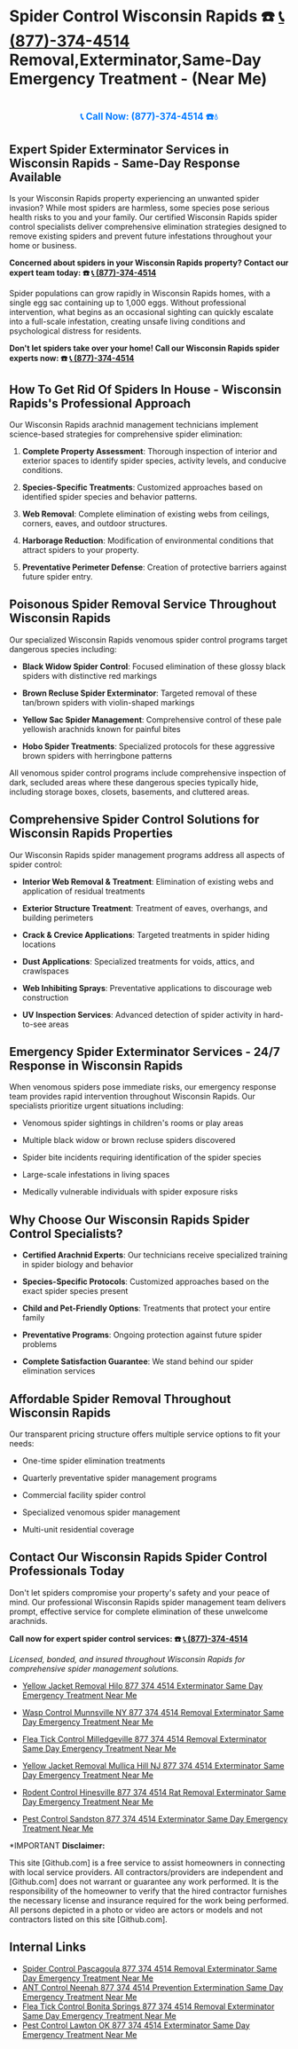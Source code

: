 # Spider Control Wisconsin Rapids ☎️ [📞 (877)-374-4514](https://pest-control-4514.netlify.app) Removal,Exterminator,Same-Day Emergency Treatment - (Near Me)
# 

<p align="center" style="font-size: 1.2em; font-weight: bold; margin: 20px 0;">
  <a href="https://pest-control-4514.netlify.app" target="_blank" style="color: #007BFF; text-decoration: none;">📞 Call Now: (877)-374-4514 ☎️💧</a>
</p>

## Expert Spider Exterminator Services in Wisconsin Rapids - Same-Day Response Available

Is your Wisconsin Rapids property experiencing an unwanted spider invasion? While most spiders are harmless, some species pose serious health risks to you and your family. Our certified Wisconsin Rapids spider control specialists deliver comprehensive elimination strategies designed to remove existing spiders and prevent future infestations throughout your home or business.

**Concerned about spiders in your Wisconsin Rapids property? Contact our expert team today: ☎️ [📞 (877)-374-4514](https://pest-control-4514.netlify.app)**

Spider populations can grow rapidly in Wisconsin Rapids homes, with a single egg sac containing up to 1,000 eggs. Without professional intervention, what begins as an occasional sighting can quickly escalate into a full-scale infestation, creating unsafe living conditions and psychological distress for residents.

**Don't let spiders take over your home! Call our Wisconsin Rapids spider experts now: ☎️ [📞 (877)-374-4514](https://pest-control-4514.netlify.app)**

## How To Get Rid Of Spiders In House - Wisconsin Rapids's Professional Approach

Our Wisconsin Rapids arachnid management technicians implement science-based strategies for comprehensive spider elimination:

1. **Complete Property Assessment**: Thorough inspection of interior and exterior spaces to identify spider species, activity levels, and conducive conditions.

2. **Species-Specific Treatments**: Customized approaches based on identified spider species and behavior patterns.

3. **Web Removal**: Complete elimination of existing webs from ceilings, corners, eaves, and outdoor structures.

4. **Harborage Reduction**: Modification of environmental conditions that attract spiders to your property.

5. **Preventative Perimeter Defense**: Creation of protective barriers against future spider entry.

## Poisonous Spider Removal Service Throughout Wisconsin Rapids

Our specialized Wisconsin Rapids venomous spider control programs target dangerous species including:

- **Black Widow Spider Control**: Focused elimination of these glossy black spiders with distinctive red markings

- **Brown Recluse Spider Exterminator**: Targeted removal of these tan/brown spiders with violin-shaped markings

- **Yellow Sac Spider Management**: Comprehensive control of these pale yellowish arachnids known for painful bites

- **Hobo Spider Treatments**: Specialized protocols for these aggressive brown spiders with herringbone patterns

All venomous spider control programs include comprehensive inspection of dark, secluded areas where these dangerous species typically hide, including storage boxes, closets, basements, and cluttered areas.

## Comprehensive Spider Control Solutions for Wisconsin Rapids Properties

Our Wisconsin Rapids spider management programs address all aspects of spider control:

- **Interior Web Removal & Treatment**: Elimination of existing webs and application of residual treatments

- **Exterior Structure Treatment**: Treatment of eaves, overhangs, and building perimeters

- **Crack & Crevice Applications**: Targeted treatments in spider hiding locations

- **Dust Applications**: Specialized treatments for voids, attics, and crawlspaces

- **Web Inhibiting Sprays**: Preventative applications to discourage web construction

- **UV Inspection Services**: Advanced detection of spider activity in hard-to-see areas

## Emergency Spider Exterminator Services - 24/7 Response in Wisconsin Rapids

When venomous spiders pose immediate risks, our emergency response team provides rapid intervention throughout Wisconsin Rapids. Our specialists prioritize urgent situations including:

- Venomous spider sightings in children's rooms or play areas

- Multiple black widow or brown recluse spiders discovered

- Spider bite incidents requiring identification of the spider species

- Large-scale infestations in living spaces

- Medically vulnerable individuals with spider exposure risks

## Why Choose Our Wisconsin Rapids Spider Control Specialists?

- **Certified Arachnid Experts**: Our technicians receive specialized training in spider biology and behavior

- **Species-Specific Protocols**: Customized approaches based on the exact spider species present

- **Child and Pet-Friendly Options**: Treatments that protect your entire family

- **Preventative Programs**: Ongoing protection against future spider problems

- **Complete Satisfaction Guarantee**: We stand behind our spider elimination services

## Affordable Spider Removal Throughout Wisconsin Rapids

Our transparent pricing structure offers multiple service options to fit your needs:

- One-time spider elimination treatments

- Quarterly preventative spider management programs

- Commercial facility spider control

- Specialized venomous spider management

- Multi-unit residential coverage

## Contact Our Wisconsin Rapids Spider Control Professionals Today

Don't let spiders compromise your property's safety and your peace of mind. Our professional Wisconsin Rapids spider management team delivers prompt, effective service for complete elimination of these unwelcome arachnids.

**Call now for expert spider control services: ☎️ [📞 (877)-374-4514](https://pest-control-4514.netlify.app)**

*Licensed, bonded, and insured throughout Wisconsin Rapids for comprehensive spider management solutions.*


- [Yellow Jacket Removal Hilo 877 374 4514 Exterminator Same Day Emergency Treatment Near Me](https://github.com/allyoucaneatsushiin/pest-control/blob/main/Yellow-Jacket-Removal-Hilo-877-374-4514-Exterminator-Same-Day-Emergency-Treatment-Near-Me.md)
- [Wasp Control Munnsville NY 877 374 4514 Removal Exterminator Same Day Emergency Treatment Near Me](https://github.com/allyoucaneatsushiin/pest-control/blob/main/Wasp-Control-Munnsville-NY-877-374-4514-Removal-Exterminator-Same-Day-Emergency-Treatment-Near-Me.md)
- [Flea Tick Control Milledgeville 877 374 4514 Removal Exterminator Same Day Emergency Treatment Near Me](https://github.com/allyoucaneatsushiin/pest-control/blob/main/Flea-Tick-Control-Milledgeville-877-374-4514-Removal-Exterminator-Same-Day-Emergency-Treatment-Near-Me.md)


- [Yellow Jacket Removal Mullica Hill NJ 877 374 4514 Exterminator Same Day Emergency Treatment Near Me](https://github.com/allyoucaneatsushiin/pest-control/blob/main/Yellow-Jacket-Removal-Mullica-Hill-NJ-877-374-4514-Exterminator-Same-Day-Emergency-Treatment-Near-Me.md)
- [Rodent Control Hinesville 877 374 4514 Rat Removal Exterminator Same Day Emergency Treatment Near Me](https://github.com/allyoucaneatsushiin/pest-control/blob/main/Rodent-Control-Hinesville-877-374-4514-Rat-Removal-Exterminator-Same-Day-Emergency-Treatment-Near-Me.md)
- [Pest Control Sandston 877 374 4514 Exterminator Same Day Emergency Treatment Near Me](https://github.com/allyoucaneatsushiin/pest-control/blob/main/Pest-Control-Sandston-877-374-4514-Exterminator-Same-Day-Emergency-Treatment-Near-Me.md)


*IMPORTANT **Disclaimer:**  

This site [Github.com] is a free service to assist homeowners in connecting with local service providers. All contractors/providers are independent and [Github.com] does not warrant or guarantee any work performed. It is the responsibility of the homeowner to verify that the hired contractor furnishes the necessary license and insurance required for the work being performed. All persons depicted in a photo or video are actors or models and not contractors listed on this site [Github.com].


## Internal Links
- [Spider Control Pascagoula 877 374 4514 Removal Exterminator Same Day Emergency Treatment Near Me](https://github.com/allyoucaneatsushiin/pest-control/blob/main/Spider-Control-Pascagoula-877-374-4514-Removal-Exterminator-Same-Day-Emergency-Treatment-Near-Me.md)
- [ANT Control Neenah 877 374 4514 Prevention Extermination Same Day Emergency Treatment Near Me](https://github.com/allyoucaneatsushiin/pest-control/blob/main/ANT-Control-Neenah-877-374-4514-Prevention-Extermination-Same-Day-Emergency-Treatment-Near-Me.md)
- [Flea Tick Control Bonita Springs 877 374 4514 Removal Exterminator Same Day Emergency Treatment Near Me](https://github.com/allyoucaneatsushiin/pest-control/blob/main/Flea-Tick-Control-Bonita-Springs-877-374-4514-Removal-Exterminator-Same-Day-Emergency-Treatment-Near-Me.md)
- [Pest Control Lawton OK 877 374 4514 Exterminator Same Day Emergency Treatment Near Me](https://github.com/allyoucaneatsushiin/pest-control/blob/main/Pest-Control-Lawton-OK-877-374-4514-Exterminator-Same-Day-Emergency-Treatment-Near-Me.md)
